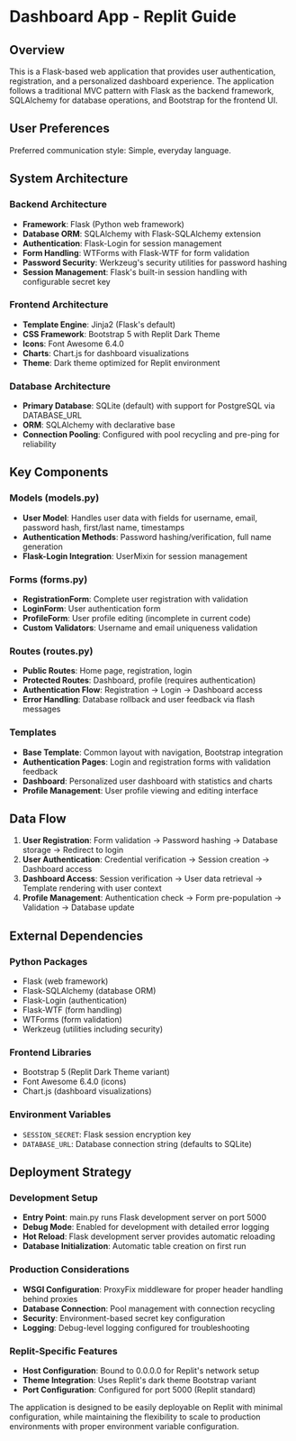 # Dashboard App - Replit Guide

## Overview

This is a Flask-based web application that provides user authentication, registration, and a personalized dashboard experience. The application follows a traditional MVC pattern with Flask as the backend framework, SQLAlchemy for database operations, and Bootstrap for the frontend UI.

## User Preferences

Preferred communication style: Simple, everyday language.

## System Architecture

### Backend Architecture
- **Framework**: Flask (Python web framework)
- **Database ORM**: SQLAlchemy with Flask-SQLAlchemy extension
- **Authentication**: Flask-Login for session management
- **Form Handling**: WTForms with Flask-WTF for form validation
- **Password Security**: Werkzeug's security utilities for password hashing
- **Session Management**: Flask's built-in session handling with configurable secret key

### Frontend Architecture
- **Template Engine**: Jinja2 (Flask's default)
- **CSS Framework**: Bootstrap 5 with Replit Dark Theme
- **Icons**: Font Awesome 6.4.0
- **Charts**: Chart.js for dashboard visualizations
- **Theme**: Dark theme optimized for Replit environment

### Database Architecture
- **Primary Database**: SQLite (default) with support for PostgreSQL via DATABASE_URL
- **ORM**: SQLAlchemy with declarative base
- **Connection Pooling**: Configured with pool recycling and pre-ping for reliability

## Key Components

### Models (models.py)
- **User Model**: Handles user data with fields for username, email, password hash, first/last name, timestamps
- **Authentication Methods**: Password hashing/verification, full name generation
- **Flask-Login Integration**: UserMixin for session management

### Forms (forms.py)
- **RegistrationForm**: Complete user registration with validation
- **LoginForm**: User authentication form
- **ProfileForm**: User profile editing (incomplete in current code)
- **Custom Validators**: Username and email uniqueness validation

### Routes (routes.py)
- **Public Routes**: Home page, registration, login
- **Protected Routes**: Dashboard, profile (requires authentication)
- **Authentication Flow**: Registration → Login → Dashboard access
- **Error Handling**: Database rollback and user feedback via flash messages

### Templates
- **Base Template**: Common layout with navigation, Bootstrap integration
- **Authentication Pages**: Login and registration forms with validation feedback
- **Dashboard**: Personalized user dashboard with statistics and charts
- **Profile Management**: User profile viewing and editing interface

## Data Flow

1. **User Registration**: Form validation → Password hashing → Database storage → Redirect to login
2. **User Authentication**: Credential verification → Session creation → Dashboard access
3. **Dashboard Access**: Session verification → User data retrieval → Template rendering with user context
4. **Profile Management**: Authentication check → Form pre-population → Validation → Database update

## External Dependencies

### Python Packages
- Flask (web framework)
- Flask-SQLAlchemy (database ORM)
- Flask-Login (authentication)
- Flask-WTF (form handling)
- WTForms (form validation)
- Werkzeug (utilities including security)

### Frontend Libraries
- Bootstrap 5 (Replit Dark Theme variant)
- Font Awesome 6.4.0 (icons)
- Chart.js (dashboard visualizations)

### Environment Variables
- `SESSION_SECRET`: Flask session encryption key
- `DATABASE_URL`: Database connection string (defaults to SQLite)

## Deployment Strategy

### Development Setup
- **Entry Point**: main.py runs Flask development server on port 5000
- **Debug Mode**: Enabled for development with detailed error logging
- **Hot Reload**: Flask development server provides automatic reloading
- **Database Initialization**: Automatic table creation on first run

### Production Considerations
- **WSGI Configuration**: ProxyFix middleware for proper header handling behind proxies
- **Database Connection**: Pool management with connection recycling
- **Security**: Environment-based secret key configuration
- **Logging**: Debug-level logging configured for troubleshooting

### Replit-Specific Features
- **Host Configuration**: Bound to 0.0.0.0 for Replit's network setup
- **Theme Integration**: Uses Replit's dark theme Bootstrap variant
- **Port Configuration**: Configured for port 5000 (Replit standard)

The application is designed to be easily deployable on Replit with minimal configuration, while maintaining the flexibility to scale to production environments with proper environment variable configuration.
